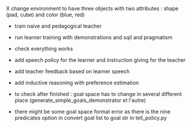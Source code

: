 X change environment to have three objects with two attributes : shape (pad, cube) and color (blue, red)

- train naive and pedagogical teacher

- run learner training with demonstrations and sqil and pragmatism

- check everything works

- add speech policy for the learner and instruction giving for the teacher 

- add teacher feedback based on learner speech 

- add inductive reasoning with preference estimation




- to check after finished : goal space has to change in several different place (generate_simple_goals_demonstrator et l'autre)
- there might be some goal space format error as there is the nine predicates option in convert goal list to goal str in tell_policy.py